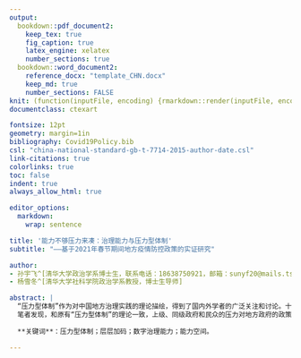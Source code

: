 ```yaml
---
output:
  bookdown::pdf_document2:
    keep_tex: true
    fig_caption: true
    latex_engine: xelatex
    number_sections: true
  bookdown::word_document2:
    reference_docx: "template_CHN.docx"
    keep_md: true
    number_sections: FALSE
knit: (function(inputFile, encoding) {rmarkdown::render(inputFile, encoding = encoding, output_format = c("bookdown::word_document2", "bookdown::pdf_document2")) })
documentclass: ctexart

fontsize: 12pt
geometry: margin=1in
bibliography: Covid19Policy.bib
csl: "china-national-standard-gb-t-7714-2015-author-date.csl"
link-citations: true
colorlinks: true
toc: false
indent: true
always_allow_html: true

editor_options: 
  markdown: 
    wrap: sentence

title: '能力不够压力来凑：治理能力与压力型体制'
subtitle: "——基于2021年春节期间地方疫情防控政策的实证研究"

author:
- 孙宇飞^[清华大学政治学系博士生，联系电话：18638750921，邮箱：sunyf20@mails.tsinghua.edu.cn]
- 杨雪冬^[清华大学社科学院政治学系教授，博士生导师]

abstract: |
  “压力型体制”作为对中国地方治理实践的理论描绘，得到了国内外学者的广泛关注和讨论。十八大以来，党和政府推动的一系列政治体制改革，深刻得改变了“压力型体制”的运行环境，“压力型体制”在保持生动的描述力和较强的解释力的同时，遇到“减压阀失灵”等理论困境和解释力不足等问题。本研究在梳理已有理论的基础上，结合地方治理能力和数字政府建设等视角，以2021年春节期间疫情防控政策在中国293个地级市的差异化制定为案例，通过自然语言处理和回归分析等方法对“压力型体制”进行了理论检验与修正。
  笔者发现，和原有“压力型体制”的理论一致，上级、同级政府和民众的压力对地方政府的政策加码程度均有显著影响。在检验经典理论的基础上，笔者着重识别和检验了地方政府治理能力的影响。笔者发现，**地方政府的治理能力对“压力型体制”的运行有着明显的“减压阀”效应**，这一减压阀的存在使得地方政府在多方的压力下还能保留一定的自主性空间。地方政府的治理能力强弱决定着地方自主性空间的大小，治理能力越强的地方政府的行政自主性就越大，从而能够较为灵活的处理多方压力和政策加码。具体来说，在控制其他变量的前提下，地方政府的数字治理能力和卫生能力对地方政府疫情防控政策加码程度有着显著的负向影响。在此基础上，笔者提出了提出压力型体制运行过程中地方政府**“能力空间”**的概念，从而实现了对“压力型体制”的理论检验与修正。
  
  **关键词**：压力型体制；层层加码；数字治理能力；能力空间。

---
```

